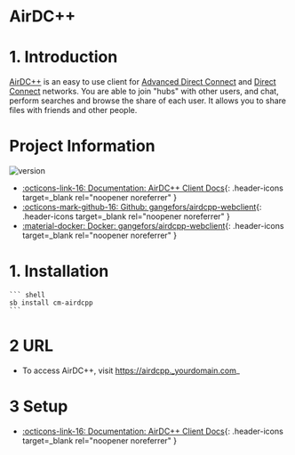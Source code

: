 # AirDC++

# 1. Introduction

[AirDC++](https://www.airdcpp.net/) is an easy to use client for [Advanced Direct Connect](http://en.wikipedia.org/wiki/Advanced_Direct_Connect) and [Direct Connect](http://en.wikipedia.org/wiki/Direct_Connect_(file_sharing)) networks. You are able to join "hubs" with other users, and chat, perform searches and browse the share of each user. It allows you to share files with friends and other people.


# Project Information

![version](https://img.shields.io/badge/dynamic/json?query=%24.version&url=https%3A%2F%2Fraw.githubusercontent.com%2Fhotio%2Fradarr%2Frelease%2FVERSION.json&label=Latest%20Version&style=for-the-badge&color=4051B5)

- [:octicons-link-16: Documentation: AirDC++ Client Docs](https://airdcpp-web.github.io/docs/){: .header-icons target=_blank rel="noopener noreferrer" }
- [:octicons-mark-github-16: Github: gangefors/airdcpp-webclient](https://github.com/gangefors/docker-airdcpp-webclient){: .header-icons target=_blank rel="noopener noreferrer" }
- [:material-docker: Docker: gangefors/airdcpp-webclient](https://hub.docker.com/r/gangefors/airdcpp-webclient/){: .header-icons target=_blank rel="noopener noreferrer" }


# 1. Installation

    ``` shell
    sb install cm-airdcpp
    ```

# 2 URL

- To access AirDC++, visit https://airdcpp._yourdomain.com_

# 3 Setup

- [:octicons-link-16: Documentation: AirDC++ Client Docs](https://airdcpp-web.github.io/docs/){: .header-icons target=_blank rel="noopener noreferrer" }
